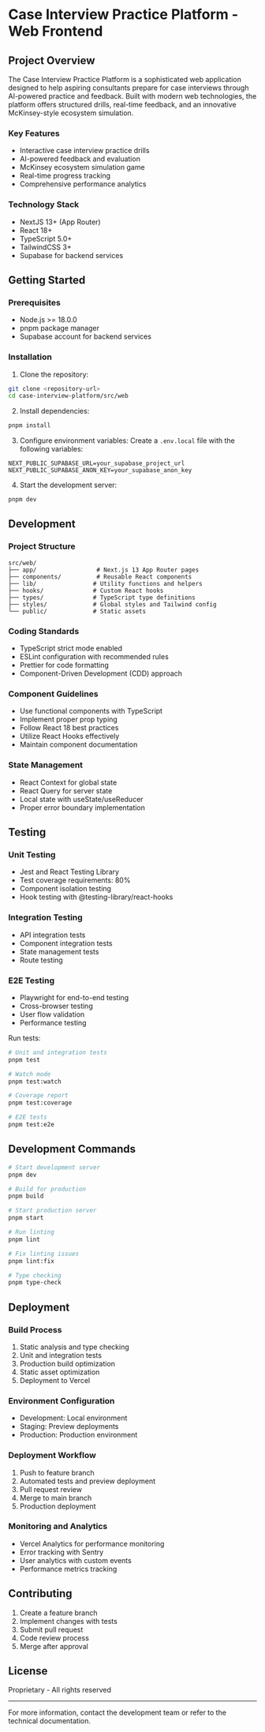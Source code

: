 # Case Interview Practice Platform - Web Frontend

## Project Overview

The Case Interview Practice Platform is a sophisticated web application designed to help aspiring consultants prepare for case interviews through AI-powered practice and feedback. Built with modern web technologies, the platform offers structured drills, real-time feedback, and an innovative McKinsey-style ecosystem simulation.

### Key Features
- Interactive case interview practice drills
- AI-powered feedback and evaluation
- McKinsey ecosystem simulation game
- Real-time progress tracking
- Comprehensive performance analytics

### Technology Stack
- NextJS 13+ (App Router)
- React 18+
- TypeScript 5.0+
- TailwindCSS 3+
- Supabase for backend services

## Getting Started

### Prerequisites
- Node.js >= 18.0.0
- pnpm package manager
- Supabase account for backend services

### Installation

1. Clone the repository:
```bash
git clone <repository-url>
cd case-interview-platform/src/web
```

2. Install dependencies:
```bash
pnpm install
```

3. Configure environment variables:
Create a `.env.local` file with the following variables:
```env
NEXT_PUBLIC_SUPABASE_URL=your_supabase_project_url
NEXT_PUBLIC_SUPABASE_ANON_KEY=your_supabase_anon_key
```

4. Start the development server:
```bash
pnpm dev
```

## Development

### Project Structure
```
src/web/
├── app/                 # Next.js 13 App Router pages
├── components/          # Reusable React components
├── lib/                # Utility functions and helpers
├── hooks/              # Custom React hooks
├── types/              # TypeScript type definitions
├── styles/             # Global styles and Tailwind config
└── public/             # Static assets
```

### Coding Standards
- TypeScript strict mode enabled
- ESLint configuration with recommended rules
- Prettier for code formatting
- Component-Driven Development (CDD) approach

### Component Guidelines
- Use functional components with TypeScript
- Implement proper prop typing
- Follow React 18 best practices
- Utilize React Hooks effectively
- Maintain component documentation

### State Management
- React Context for global state
- React Query for server state
- Local state with useState/useReducer
- Proper error boundary implementation

## Testing

### Unit Testing
- Jest and React Testing Library
- Test coverage requirements: 80%
- Component isolation testing
- Hook testing with @testing-library/react-hooks

### Integration Testing
- API integration tests
- Component integration tests
- State management tests
- Route testing

### E2E Testing
- Playwright for end-to-end testing
- Cross-browser testing
- User flow validation
- Performance testing

Run tests:
```bash
# Unit and integration tests
pnpm test

# Watch mode
pnpm test:watch

# Coverage report
pnpm test:coverage

# E2E tests
pnpm test:e2e
```

## Development Commands

```bash
# Start development server
pnpm dev

# Build for production
pnpm build

# Start production server
pnpm start

# Run linting
pnpm lint

# Fix linting issues
pnpm lint:fix

# Type checking
pnpm type-check
```

## Deployment

### Build Process
1. Static analysis and type checking
2. Unit and integration tests
3. Production build optimization
4. Static asset optimization
5. Deployment to Vercel

### Environment Configuration
- Development: Local environment
- Staging: Preview deployments
- Production: Production environment

### Deployment Workflow
1. Push to feature branch
2. Automated tests and preview deployment
3. Pull request review
4. Merge to main branch
5. Production deployment

### Monitoring and Analytics
- Vercel Analytics for performance monitoring
- Error tracking with Sentry
- User analytics with custom events
- Performance metrics tracking

## Contributing

1. Create a feature branch
2. Implement changes with tests
3. Submit pull request
4. Code review process
5. Merge after approval

## License

Proprietary - All rights reserved

---

For more information, contact the development team or refer to the technical documentation.